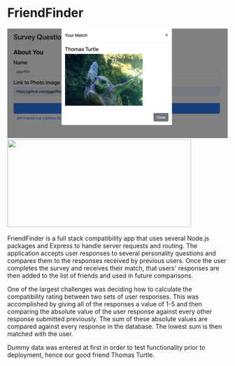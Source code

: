 # FriendFinder

<img src="images/FriendFinder_Match.png">

<img src="/images/Bamazon_Screenshot.png" width= 420px; height= 200px;>

FriendFinder is a full stack compatibility app that uses several Node.js packages and Express to handle server requests and routing. The application accepts user responses to several personality questions and compares them to the responses received by previous users. Once the user completes the survey and receives their match, that users' responses are then added to the list of friends and used in future comparisons. 

One of the largest challenges was deciding how to calculate the compatibility rating between two sets of user responses. This was accomplished by giving all of the responses a value of 1-5 and then comparing the absolute value of the user response against every other response submitted previously. The sum of these absolute values are compared against every response in the database. The lowest sum is then matched with the user. 

Dummy data was entered at first in order to test functionality prior to deployment, hence our good friend Thomas Turtle.

